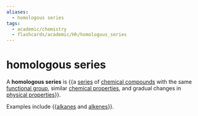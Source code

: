 ```yaml
---
aliases:
  - homologous series
tags:
  - academic/chemistry
  - flashcards/academic/Hh/homologous_series
---
```


# homologous series

A __homologous series__ is {{a [series](sequence.md) of [chemical compounds](chemical%20compound.md) with the same [functional group](functional%20group.md), similar [chemical properties](chemical%20property.md), and gradual changes in [physical properties](physical%20property.md)}}.

Examples include {{[alkanes](alkane.md) and [alkenes](alkene.md)}}.
